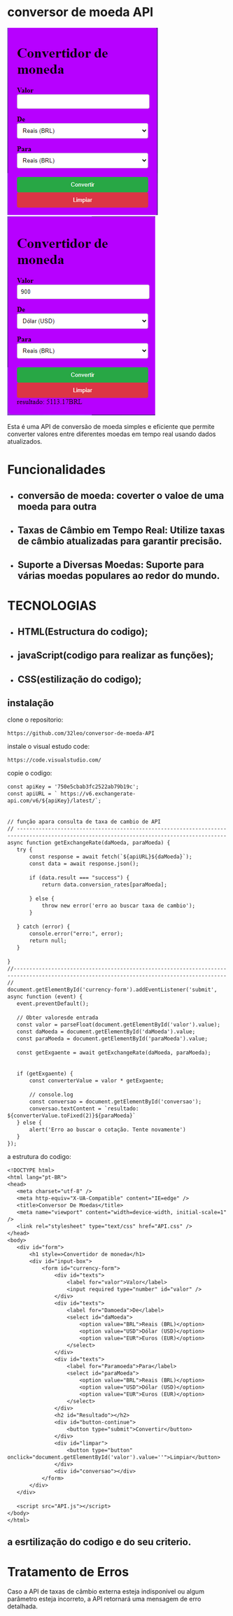 # conversor de moeda API

![](api.png) ![](pai2.png)


Esta é uma API de conversão de moeda simples e eficiente que permite converter valores entre diferentes moedas em tempo real usando dados atualizados.

# Funcionalidades

 * ## conversão de moeda: coverter o valoe de uma moeda para outra 

 * ## Taxas de Câmbio em Tempo Real: Utilize taxas de câmbio atualizadas para garantir precisão.

* ## Suporte a Diversas Moedas: Suporte para várias moedas populares ao redor do mundo.

# TECNOLOGIAS 

*  ## HTML(Estructura do codigo);

* ## javaScript(codigo para realizar as funções);

* ## CSS(estilização do codigo);  

## instalação

clone o repositorio:
 
 ```
 https://github.com/32leo/conversor-de-moeda-API

 ```

 instale o visual estudo code:
 ```
 https://code.visualstudio.com/
 ```

 copie o codigo:
 ```
 const apiKey = '750e5cbab3fc2522ab79b19c';
const apiURL = ` https://v6.exchangerate-api.com/v6/${apiKey}/latest/`;


// função apara consulta de taxa de cambio de API
// -----------------------------------------------------------------------------------------------------------------------------------------
async function getExchangeRate(daMoeda, paraMoeda) {
    try {
        const response = await fetch(`${apiURL}${daMoeda}`);
        const data = await response.json();

        if (data.result === "success") {
            return data.conversion_rates[paraMoeda];

        } else {
            throw new error('erro ao buscar taxa de cambio');
        }

    } catch (error) {
        console.error("erro:", error);
        return null;
    }

}
//------------------------------------------------------------------------------------------------------------------------------------------
//
document.getElementById('currency-form').addEventListener('submit', async function (event) {
    event.preventDefault();

    // Obter valoresde entrada
    const valor = parseFloat(document.getElementById('valor').value);
    const daMoeda = document.getElementById('daMoeda').value;
    const paraMoeda = document.getElementById('paraMoeda').value;

    const getExgaente = await getExchangeRate(daMoeda, paraMoeda);


    if (getExgaente) {
        const converterValue = valor * getExgaente;

        // console.log
        const conversao = document.getElementById('conversao');
        conversao.textContent = `resultado: ${converterValue.toFixed(2)}${paraMoeda}`
    } else {
        alert('Erro ao buscar o cotação. Tente novamente')
    }
});
 ```

 a estrutura do codigo:
 ```
 <!DOCTYPE html>
<html lang="pt-BR">
<head>
    <meta charset="utf-8" />
    <meta http-equiv="X-UA-Compatible" content="IE=edge" />
    <title>Conversor De Moedas</title>
    <meta name="viewport" content="width=device-width, initial-scale=1" />
    <link rel="stylesheet" type="text/css" href="API.css" />
</head>
<body>
    <div id="form">
        <h1 style=>Convertidor de moneda</h1>
        <div id="input-box">
            <form id="currency-form">
                <div id="texts">
                    <label for="valor">Valor</label>
                    <input required type="number" id="valor" />
                </div>
                <div id="texts">
                    <label for="Damoeda">De</label>
                    <select id="daMoeda">
                        <option value="BRL">Reais (BRL)</option>
                        <option value="USD">Dólar (USD)</option>
                        <option value="EUR">Euros (EUR)</option>
                    </select>
                </div>
                <div id="texts">
                    <label for="Paramoeda">Para</label>
                    <select id="paraMoeda">
                        <option value="BRL">Reais (BRL)</option>
                        <option value="USD">Dólar (USD)</option>
                        <option value="EUR">Euros (EUR)</option>
                    </select>
                </div>
                <h2 id="Resultado"></h2>
                <div id="button-continue">
                    <button type="submit">Convertir</button>
                </div>
                <div id="limpar">
                    <button type="button" onclick="document.getElementById('valor').value=''">Limpiar</button>
                </div>
                <div id="conversao"></div>
            </form>
        </div>
    </div>
 
    <script src="API.js"></script>
</body>
</html>
```

## a esrtilização do codigo e do seu criterio.

# Tratamento de Erros

Caso a API de taxas de câmbio externa esteja indisponível ou algum parâmetro esteja incorreto, a API retornará uma mensagem de erro detalhada.
